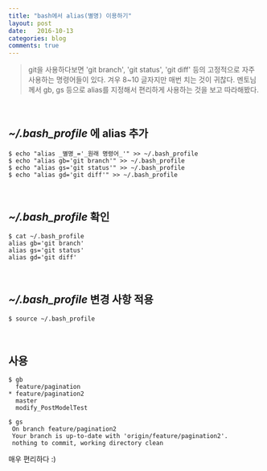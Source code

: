 ```yaml
---
title: "bash에서 alias(별명) 이용하기"
layout: post
date:   2016-10-13
categories: blog
comments: true
---
```


> git을 사용하다보면 'git branch', 'git status', 'git diff' 등의 고정적으로 자주 사용하는 명령어들이 있다. 겨우 8~10 글자지만 매번 치는 것이 귀찮다. 멘토님께서 gb, gs 등으로 alias를 지정해서 편리하게 사용하는 것을 보고 따라해봤다.

<br>  

## _~/.bash_profile_ 에 alias 추가

```
$ echo "alias _별명_='_원래 명령어_'" >> ~/.bash_profile
$ echo "alias gb='git branch'" >> ~/.bash_profile
$ echo "alias gs='git status'" >> ~/.bash_profile
$ echo "alias gd='git diff'" >> ~/.bash_profile
```

<br>  

## _~/.bash_profile_ 확인   

```
$ cat ~/.bash_profile
alias gb='git branch'
alias gs='git status'
alias gd='git diff'
```  

<br>  

## _~/.bash_profile_ 변경 사항 적용   

```
$ source ~/.bash_profile
```  

<br>

## 사용  

```
$ gb
  feature/pagination
* feature/pagination2
  master
  modify_PostModelTest

$ gs
 On branch feature/pagination2
 Your branch is up-to-date with 'origin/feature/pagination2'.
 nothing to commit, working directory clean

 ```  

매우 편리하다 :)

